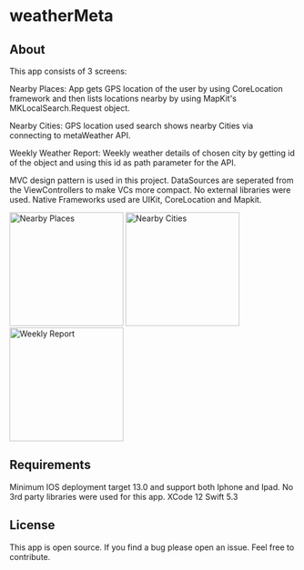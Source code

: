 # weatherMeta

## About

This app consists of 3 screens:

Nearby Places:
App gets GPS location of the user by using CoreLocation framework and then lists locations nearby by using MapKit's MKLocalSearch.Request object. 

Nearby Cities:
GPS location used search shows nearby Cities via connecting to metaWeather API.

Weekly Weather Report:
Weekly weather details of chosen city by getting id of the object and using this id as path parameter for the API.  

MVC design pattern is used in this project. DataSources are seperated from the ViewControllers to make VCs more compact. No external libraries were used.  Native Frameworks used are UIKit, CoreLocation and Mapkit. 

 <img width="200" alt="Nearby Places" src="https://user-images.githubusercontent.com/32449276/95692646-ee8ac480-0c2f-11eb-87f0-2fce7d7506db.png"> <img width="200" alt="Nearby Cities" src="https://user-images.githubusercontent.com/32449276/95692654-f8142c80-0c2f-11eb-9388-170226e07ff4.png"> <img width="200" alt="Weekly Report" src="https://user-images.githubusercontent.com/32449276/95692650-f480a580-0c2f-11eb-8ba3-f9ae9e987059.png">
  
## Requirements

 Minimum IOS deployment target 13.0 and support both Iphone and Ipad. 
 No 3rd party libraries were used for this app.
 XCode 12 Swift 5.3
 
 ## License

This app is open source. If you find a bug please open an issue. Feel free to contribute.
